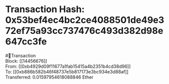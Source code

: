 
Transaction Hash: 0x53bef4ec4bc2ce4088501de49e372ef75a93cc737476c493d382d98e647cc3fe
====================================================================================
  
#💸Transaction  
Block: [[14456676]]  
From: [[0xb4929d09f11677a1fab15415a4b2351b4cd38d96]]  
To: [[0xb886b582b46f48737e5b817173e3bc934e3d88af]]  
Transferred: 0.01597954618088846 Ether